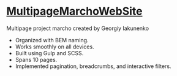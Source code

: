 # [MultipageMarchoWebSite](https://georgiyiakunenko.github.io/marcoMultipageSite/)

Multipage project marcho created by Georgiy Iakunenko

- Organized with BEM naming.
- Works smoothly on all devices.
- Built using Gulp and SCSS.
- Spans 10 pages.
- Implemented pagination, breadcrumbs, and interactive filters.
